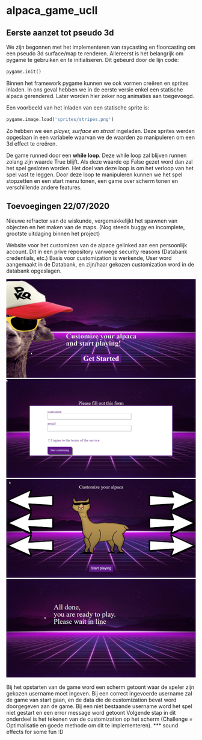 # alpaca_game_ucll

## Eerste aanzet tot pseudo 3d

We zijn begonnen met het implementeren van raycasting en floorcasting om een pseudo 3d surface/map te renderen.
Allereerst is het belangrijk om pygame te gebruiken en te initialiseren. Dit gebeurd door de lijn code: 
```python 
pygame.init()
```
Binnen het framework pygame kunnen we ook vormen creëren en sprites inladen. In ons geval hebben we in de eerste versie enkel een statische alpaca gerendered. Later worden hier zeker nog animaties aan toegevoegd.

Een voorbeeld van het inladen van een statische sprite is: 
```python
pygame.image.load('sprites/stripes.png')
```
Zo hebben we een *player, surface en straat* ingeladen. Deze sprites werden opgeslaan in een variabele waarvan we de waarden zo manipuleren om een 3d effect te creëren. 

De game runned door een **while loop**. Deze while loop zal blijven runnen zolang zijn waarde True blijft. Als deze waarde op False gezet word dan zal het spel gesloten worden. Het doel van deze loop is om het verloop van het spel vast te leggen. Door deze loop te manipuleren kunnen we het spel stopzetten en een start menu tonen, een game over scherm tonen en verschillende andere features. 


## Toevoegingen 22/07/2020

Nieuwe refractor van de wiskunde, vergemakkelijkt het spawnen van objecten en het maken van de maps. (Nog steeds buggy en incomplete, grootste uitdaging binnen het project)

Website voor het customizen van de alpace gelinked aan een persoonlijk account. Dit in een prive repository vanwege security reasons (Databank credentials, etc.)
Basis voor customization is werkende, User word aangemaakt in de Databank, en zijn/haar gekozen customization word in de databank opgeslagen. 

<img src="docs/screen1.png">
<img src="docs/screen2.png">
<img src="docs/screen3.png">
<img src="docs/screen4.png">

Bij het opstarten van de game word een scherm getoont waar de speler zijn gekozen username moet ingeven. Bij een correct ingevoerde username zal de game van start gaan, en de data die de customization bevat word doorgegeven aan de game. Bij een niet bestaande username word het spel niet gestart en een error message word getoont 
Volgende stap in dit onderdeel is het tekenen van de customization op het scherm (Challenge = Optimalisatie en goede methode om dit te implementeren).
*** sound effects for some fun :D



